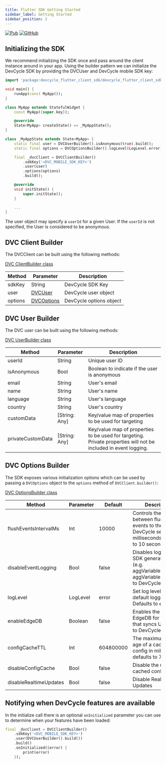 ```yaml
---
title: Flutter SDK Getting Started
sidebar_label: Getting Started
sidebar_position: 2
---
```


[![Pub](https://img.shields.io/pub/v/devcycle_flutter_client_sdk)](https://img.shields.io/pub/v/devcycle_flutter_client_sdk)
[![GitHub](https://img.shields.io/github/stars/devcyclehq/flutter-client-sdk.svg?style=social&label=Star&maxAge=2592000)](https://github.com/devcyclehq/flutter-client-sdk)

## Initializing the SDK

We recommend initializing the SDK once and pass around the client instance around in your app. 
Using the builder pattern we can initialize the DevCycle SDK by providing the DVCUser and DevCycle mobile SDK key:

```dart
import 'package:devcycle_flutter_client_sdk/devcycle_flutter_client_sdk.dart';

void main() {
    runApp(const MyApp());
}

class MyApp extends StatefulWidget {
    const MyApp({super.key});

    @override
    State<MyApp> createState() => _MyAppState();
}

class _MyAppState extends State<MyApp> {
    static final user = DVCUserBuilder().isAnonymous(true).build();
    static final options = DVCOptionsBuilder().logLevel(LogLevel.error).build();

    final _dvcClient = DVCClientBuilder()
        .sdkKey('<DVC_MOBILE_SDK_KEY>')
        .user(user)
        .options(options)
        .build();

    @override
    void initState() {
        super.initState();
    }

    ...
}
```

The user object may specify a `userId` for a given User. If the `userId` is not specified, the User is considered to be anonymous.

## DVC Client Builder

The DVCClient can be built using the following methods:

[DVC ClientBuilder class](https://github.com/DevCycleHQ/flutter-client-sdk/blob/main/lib/devcycle_flutter_client_sdk.dart#L207)

| Method  | Parameter | Description             |
|---------|-----------|-------------------------|
| sdkKey  | String | DevCycle SDK Key        |
| user    | [DVCUser](https://github.com/DevCycleHQ/flutter-client-sdk/blob/main/lib/dvc_user.dart#L1) | DevCycle user object    |
| options | [DVCOptions](https://github.com/DevCycleHQ/flutter-client-sdk/blob/main/lib/dvc_options.dart#L1) | DevCycle options object |

## DVC User Builder
The DVC user can be built using the following methods:

[DVC UserBuilder class](https://github.com/DevCycleHQ/flutter-client-sdk/blob/main/lib/dvc_user.dart#L33)

| Method | Parameter | Description |
|--------|-----------|-------------|
| userId | String | Unique user ID |
| isAnonymous | Bool | Boolean to indicate if the user is anonymous |
| email | String | User's email |
| name | String | User's name |
| language | String | User's language |
| country | String | User's country |
| customData | [String: Any] | Key/value map of properties to be used for targeting |
| privateCustomData | [String: Any] | Key/value map of properties to be used for targeting. Private properties will not be included in event logging. |

## DVC Options Builder
The SDK exposes various initialization options which can be used by passing a `DVCOptions` object to the `options` method of `DVCClient.builder()`:

[DVC OptionsBuilder class](https://github.com/DevCycleHQ/flutter-client-sdk/blob/main/lib/dvc_options.dart#L27)

| Method | Parameter | Default | Description |
|--------|-----------|---------|-------------|
| flushEventsIntervalMs | Int | 10000 | Controls the interval between flushing events to the DevCycle servers in milliseconds, defaults to 10 seconds. |
| disableEventLogging | Bool | false | Disables logging of SDK generated events (e.g. aggVariableEvaluated, aggVariableDefaulted) to DevCycle. |
| logLevel | LogLevel | error | Set log level of the default logger. Defaults to `error`|
| enableEdgeDB | Boolean | false | Enables the usage of EdgeDB for DevCycle that syncs User Data to DevCycle. |
| configCacheTTL | Int | 604800000 | The maximum allowed age of a cached config in milliseconds, defaults to 7 days |
| disableConfigCache | Bool | false | Disable the use of cached configs |
| disableRealtimeUpdates | Bool | false | Disable Realtime Updates |

## Notifying when DevCycle features are available

In the initialize call there is an optional `onInitialized` parameter you can use to determine when your features have been loaded:

```dart
final _dvcClient = DVCClientBuilder()
    .sdkKey('<DVC_MOBILE_SDK_KEY>')
    .user(DVCUserBuilder().build())
    .build()
    .onInitialized((error) {
        print(error)
    });
```
